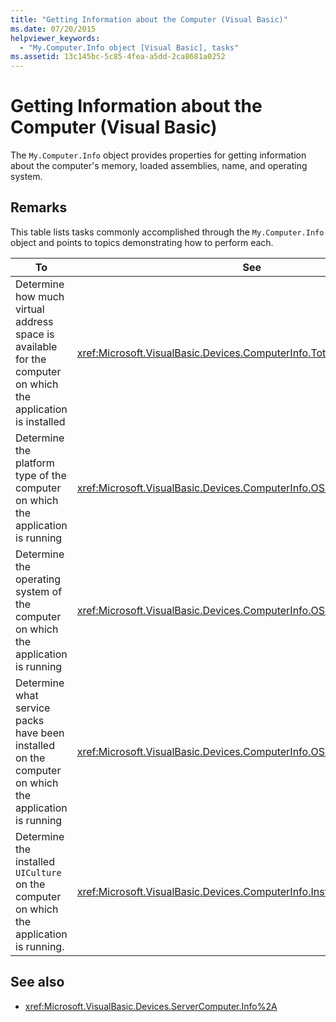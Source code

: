 ```yaml
---
title: "Getting Information about the Computer (Visual Basic)"
ms.date: 07/20/2015
helpviewer_keywords: 
  - "My.Computer.Info object [Visual Basic], tasks"
ms.assetid: 13c145bc-5c85-4fea-a5dd-2ca8681a0252
---
```

# Getting Information about the Computer (Visual Basic)
The `My.Computer.Info` object provides properties for getting information about the computer's memory, loaded assemblies, name, and operating system.  
  
## Remarks  
 This table lists tasks commonly accomplished through the `My.Computer.Info` object and points to topics demonstrating how to perform each.  
  
|To|See|  
|---|---|   
|Determine how much virtual address space is available for the computer on which the application is installed|<xref:Microsoft.VisualBasic.Devices.ComputerInfo.TotalVirtualMemory%2A>|  
|Determine the platform type of the computer on which the application is running|<xref:Microsoft.VisualBasic.Devices.ComputerInfo.OSPlatform%2A>|  
|Determine the operating system of the computer on which the application is running|<xref:Microsoft.VisualBasic.Devices.ComputerInfo.OSFullName%2A>|  
|Determine what service packs have been installed on the computer on which the application is running|<xref:Microsoft.VisualBasic.Devices.ComputerInfo.OSVersion%2A>|  
|Determine the installed `UICulture` on the computer on which the application is running.|<xref:Microsoft.VisualBasic.Devices.ComputerInfo.InstalledUICulture%2A>|  
  
## See also

- <xref:Microsoft.VisualBasic.Devices.ServerComputer.Info%2A>
